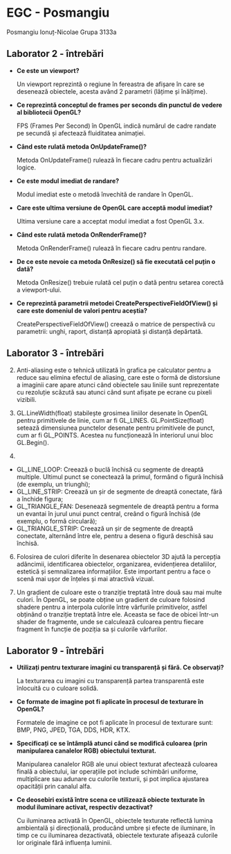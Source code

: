 # EGC - Posmangiu

 Posmangiu Ionuț-Nicolae
 Grupa 3133a

## **Laborator 2 - întrebări**

- **Ce este un viewport?**

  Un viewport reprezintă o regiune în fereastra de afișare în care se desenează obiectele, acesta având 2 parametri (lățime și înălțime). 

- **Ce reprezintă conceptul de frames per seconds din punctul de vedere al bibliotecii OpenGL?**

  FPS (Frames Per Second) în OpenGL indică numărul de cadre randate pe secundă și afectează fluiditatea animației.
 
- **Când este rulată metoda OnUpdateFrame()?**

  Metoda OnUpdateFrame() rulează în fiecare cadru pentru actualizări logice.

- **Ce este modul imediat de randare?**

  Modul imediat este o metodă învechită de randare în OpenGL.

- **Care este ultima versiune de OpenGL care acceptă modul imediat?**

  Ultima versiune care a acceptat modul imediat a fost OpenGL 3.x.

- **Când este rulată metoda OnRenderFrame()?**

  Metoda OnRenderFrame() rulează în fiecare cadru pentru randare.

- **De ce este nevoie ca metoda OnResize() să fie executată cel puțin o dată?**

  Metoda OnResize() trebuie rulată cel puțin o dată pentru setarea corectă a viewport-ului.

- **Ce reprezintă parametrii metodei CreatePerspectiveFieldOfView() și care este domeniul de valori pentru aceștia?**

  CreatePerspectiveFieldOfView() creează o matrice de perspectivă cu parametrii: unghi, raport, distanță apropiată și distanță depărtată.


## **Laborator 3 - întrebări**

  2. Anti-aliasing este o tehnică utilizată în grafica pe calculator pentru a reduce sau elimina efectul de aliasing, care este o formă de distorsiune a imaginii care apare atunci când obiectele sau liniile sunt reprezentate cu rezoluție scăzută sau atunci când sunt afișate pe ecrane cu pixeli vizibili.
  
  3. GL.LineWidth(float) stabilește grosimea liniilor desenate în OpenGL pentru primitivele de linie, cum ar fi GL_LINES. GL.PointSize(float) setează dimensiunea punctelor desenate pentru primitivele de punct, cum ar fi GL_POINTS. Acestea nu funcționează în interiorul unui bloc GL.Begin().
  
  4.
 - GL_LINE_LOOP: Creează o buclă închisă cu segmente de dreaptă multiple. Ultimul punct se conectează la primul, formând o figură închisă (de exemplu, un triunghi);
 - GL_LINE_STRIP: Creează un șir de segmente de dreaptă conectate, fără a închide figura;
 - GL_TRIANGLE_FAN: Desenează segmentele de dreaptă pentru a forma un evantai în jurul unui punct central, creând o figură închisă (de exemplu, o formă circulară);
 - GL_TRIANGLE_STRIP: Creează un șir de segmente de dreaptă conectate, alternând între ele, pentru a desena o figură deschisă sau închisă.

  6. Folosirea de culori diferite în desenarea obiectelor 3D ajută la percepția adâncimii, identificarea obiectelor, organizarea, evidențierea detaliilor, estetică și semnalizarea informațiilor. Este important pentru a face o scenă mai ușor de înțeles și mai atractivă vizual.
  
  7. Un gradient de culoare este o tranziție treptată între două sau mai multe culori. În OpenGL, se poate obține un gradient de culoare folosind shadere pentru a interpola culorile între vârfurile primitivelor, astfel obținând o tranziție treptată între ele. Aceasta se face de obicei într-un shader de fragmente, unde se calculează culoarea pentru fiecare fragment în funcție de poziția sa și culorile vârfurilor. 


 ## **Laborator 9 - întrebări**

- **Utilizați pentru texturare imagini cu transparență și fără. Ce observați?**

  La texturarea cu imagini cu transparență partea transparentă este înlocuită cu o culoare solidă.
- **Ce formate de imagine pot fi aplicate în procesul de texturare în OpenGL?**

  Formatele de imagine ce pot fi aplicate în procesul de texturare sunt: BMP, PNG, JPED, TGA, DDS, HDR, KTX.
- **Specificați ce se întâmplă atunci când se modifică culoarea (prin manipularea canalelor RGB) obiectului texturat.**

  Manipularea canalelor RGB ale unui obiect texturat afectează culoarea finală a obiectului, iar operațiile pot include schimbări uniforme, multiplicare sau adunare cu culorile texturii, și pot implica ajustarea opacității prin canalul alfa.
- **Ce deosebiri există între scena ce utilizează obiecte texturate în modul iluminare activat, respectiv dezactivat?**   

  Cu iluminarea activată în OpenGL, obiectele texturate reflectă lumina ambientală și direcțională, producând umbre și efecte de iluminare, în timp ce cu iluminarea dezactivată, obiectele texturate afișează culorile lor originale fără influența luminii.

